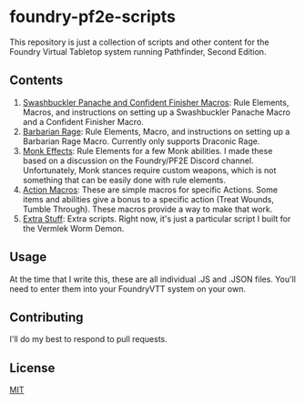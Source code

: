 # foundry-pf2e-scripts

This repository is just a collection of scripts and other content for the Foundry Virtual
Tabletop system running Pathfinder, Second Edition.

## Contents

1. [Swashbuckler Panache and Confident Finisher Macros](./swashbuckler/): Rule Elements, Macros, and instructions on setting up a Swashbuckler Panache Macro and a Confident Finisher Macro.
2. [Barbarian Rage](./barbarian/): Rule Elements, Macro, and instructions on setting up a Barbarian Rage Macro. Currently only supports Draconic Rage.
3. [Monk Effects](./monk/): Rule Elements for a few Monk abilities. I made these based on a discussion on the Foundry/PF2E Discord channel. Unfortunately, Monk stances require custom weapons, which is not something that can be easily done with rule elements.
5. [Action Macros](./action-macros): These are simple macros for specific Actions. Some items and abilities give a bonus to a specific action (Treat Wounds, Tumble Through). These macros provide a way to make that work.
4. [Extra Stuff](./extra/): Extra scripts. Right now, it's just a particular script I built for the Vermlek Worm Demon.

## Usage

At the time that I write this, these are all individual .JS and .JSON files. You'll need
to enter them into your FoundryVTT system on your own.

## Contributing

I'll do my best to respond to pull requests.

## License
[MIT](https://choosealicense.com/licenses/mit/)